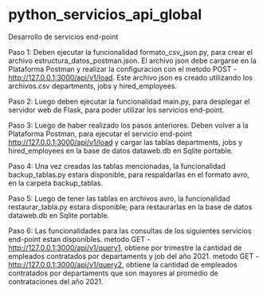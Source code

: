 # python_servicios_api_global
 Desarrollo de servicios end-point

Paso 1: Deben ejecutar la funcionalidad formato_csv_json.py, para crear el archivo estructura_datos_postman.json. El archivo json debe cargarse en la Plataforma Postman y realizar la configuracion con el metodo POST - http://127.0.0.1:3000/api/v1/load. Este archivo json es creado utilizando los archivos.csv departments, jobs y hired_employees.

Paso 2: Luego deben ejecutar la funcionalidad main.py, para desplegar el servidor web de Flask, para poder utilizar los servicios end-point.

Paso 3: Luego de haber realizado los pasos anteriores. Deben volver a la Plataforma Postman, para ejecutar el servicio end-point http://127.0.0.1:3000/api/v1/load y cargar las tablas departments, jobs y hired_employees en la base de datos dataweb.db en Sqlite portable. 

Paso 4: Una vez creadas las tablas mencionadas, la funcionalidad backup_tablas.py estara disponible, para respaldarlas en el formato avro, en la carpeta backup_tablas.

Paso 5: Luego de tener las tablas en archivos avro, la funcionalidad restaurar_tabla.py estara disponible, para restaurarlas en la base de datos dataweb.db en Sqlite portable.

Paso 6: Las funcionalidades para las consultas de los siguientes servicios end-point estan disponibles. 
metodo GET - http://127.0.0.1:3000/api/v1/query1, obtiene por trimestre la cantidad de empleados contratados por departaments y job del año 2021.
metodo GET - http://127.0.0.1:3000/api/v1/query2, obtiene la cantidad de empleados contratados por departaments que son mayores al promedio de contrataciones del año 2021.
